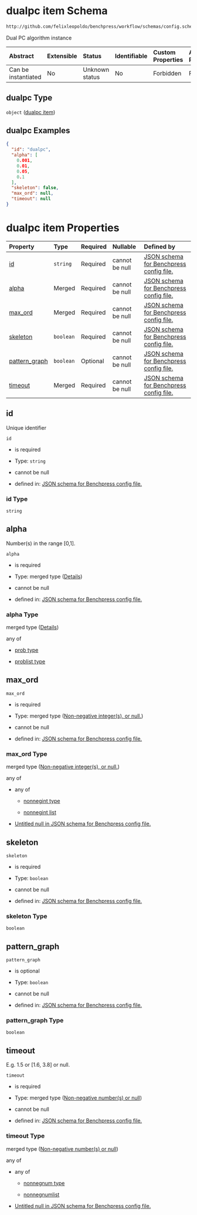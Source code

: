 # dualpc item Schema

```txt
http://github.com/felixleopoldo/benchpress/workflow/schemas/config.schema.json#/definitions/dualpc
```

Dual PC algorithm instance

| Abstract            | Extensible | Status         | Identifiable | Custom Properties | Additional Properties | Access Restrictions | Defined In                                                       |
| :------------------ | :--------- | :------------- | :----------- | :---------------- | :-------------------- | :------------------ | :--------------------------------------------------------------- |
| Can be instantiated | No         | Unknown status | No           | Forbidden         | Forbidden             | none                | [config.schema.json*](config.schema.json "open original schema") |

## dualpc Type

`object` ([dualpc item](config-definitions-dualpc-item.md))

## dualpc Examples

```json
{
  "id": "dualpc",
  "alpha": [
    0.001,
    0.01,
    0.05,
    0.1
  ],
  "skeleton": false,
  "max_ord": null,
  "timeout": null
}
```

# dualpc item Properties

| Property                        | Type      | Required | Nullable       | Defined by                                                                                                                                                                                                                          |
| :------------------------------ | :-------- | :------- | :------------- | :---------------------------------------------------------------------------------------------------------------------------------------------------------------------------------------------------------------------------------- |
| [id](#id)                       | `string`  | Required | cannot be null | [JSON schema for Benchpress config file.](config-definitions-dualpc-item-properties-id.md "http://github.com/felixleopoldo/benchpress/workflow/schemas/config.schema.json#/definitions/dualpc/properties/id")                       |
| [alpha](#alpha)                 | Merged    | Required | cannot be null | [JSON schema for Benchpress config file.](config-definitions-flexprob.md "http://github.com/felixleopoldo/benchpress/workflow/schemas/config.schema.json#/definitions/dualpc/properties/alpha")                                     |
| [max_ord](#max_ord)             | Merged    | Required | cannot be null | [JSON schema for Benchpress config file.](config-definitions-non-negative-integers-or-null.md "http://github.com/felixleopoldo/benchpress/workflow/schemas/config.schema.json#/definitions/dualpc/properties/max_ord")              |
| [skeleton](#skeleton)           | `boolean` | Required | cannot be null | [JSON schema for Benchpress config file.](config-definitions-dualpc-item-properties-skeleton.md "http://github.com/felixleopoldo/benchpress/workflow/schemas/config.schema.json#/definitions/dualpc/properties/skeleton")           |
| [pattern_graph](#pattern_graph) | `boolean` | Optional | cannot be null | [JSON schema for Benchpress config file.](config-definitions-dualpc-item-properties-pattern_graph.md "http://github.com/felixleopoldo/benchpress/workflow/schemas/config.schema.json#/definitions/dualpc/properties/pattern_graph") |
| [timeout](#timeout)             | Merged    | Required | cannot be null | [JSON schema for Benchpress config file.](config-definitions-non-negative-numbers-or-null.md "http://github.com/felixleopoldo/benchpress/workflow/schemas/config.schema.json#/definitions/dualpc/properties/timeout")               |

## id

Unique identifier

`id`

*   is required

*   Type: `string`

*   cannot be null

*   defined in: [JSON schema for Benchpress config file.](config-definitions-dualpc-item-properties-id.md "http://github.com/felixleopoldo/benchpress/workflow/schemas/config.schema.json#/definitions/dualpc/properties/id")

### id Type

`string`

## alpha

Number(s) in the range \[0,1].

`alpha`

*   is required

*   Type: merged type ([Details](config-definitions-flexprob.md))

*   cannot be null

*   defined in: [JSON schema for Benchpress config file.](config-definitions-flexprob.md "http://github.com/felixleopoldo/benchpress/workflow/schemas/config.schema.json#/definitions/dualpc/properties/alpha")

### alpha Type

merged type ([Details](config-definitions-flexprob.md))

any of

*   [prob type](config-definitions-prob-type.md "check type definition")

*   [problist type](config-definitions-problist-type.md "check type definition")

## max_ord



`max_ord`

*   is required

*   Type: merged type ([Non-negative integer(s), or null.](config-definitions-non-negative-integers-or-null.md))

*   cannot be null

*   defined in: [JSON schema for Benchpress config file.](config-definitions-non-negative-integers-or-null.md "http://github.com/felixleopoldo/benchpress/workflow/schemas/config.schema.json#/definitions/dualpc/properties/max_ord")

### max_ord Type

merged type ([Non-negative integer(s), or null.](config-definitions-non-negative-integers-or-null.md))

any of

*   any of

    *   [nonnegint type](config-definitions-nonnegint-type.md "check type definition")

    *   [nonnegint list](config-definitions-nonnegint-list.md "check type definition")

*   [Untitled null in JSON schema for Benchpress config file.](config-definitions-non-negative-integers-or-null-anyof-1.md "check type definition")

## skeleton



`skeleton`

*   is required

*   Type: `boolean`

*   cannot be null

*   defined in: [JSON schema for Benchpress config file.](config-definitions-dualpc-item-properties-skeleton.md "http://github.com/felixleopoldo/benchpress/workflow/schemas/config.schema.json#/definitions/dualpc/properties/skeleton")

### skeleton Type

`boolean`

## pattern_graph



`pattern_graph`

*   is optional

*   Type: `boolean`

*   cannot be null

*   defined in: [JSON schema for Benchpress config file.](config-definitions-dualpc-item-properties-pattern_graph.md "http://github.com/felixleopoldo/benchpress/workflow/schemas/config.schema.json#/definitions/dualpc/properties/pattern_graph")

### pattern_graph Type

`boolean`

## timeout

E.g. 1.5 or \[1.6, 3.8] or null.

`timeout`

*   is required

*   Type: merged type ([Non-negative number(s) or null](config-definitions-non-negative-numbers-or-null.md))

*   cannot be null

*   defined in: [JSON schema for Benchpress config file.](config-definitions-non-negative-numbers-or-null.md "http://github.com/felixleopoldo/benchpress/workflow/schemas/config.schema.json#/definitions/dualpc/properties/timeout")

### timeout Type

merged type ([Non-negative number(s) or null](config-definitions-non-negative-numbers-or-null.md))

any of

*   any of

    *   [nonnegnum type](config-definitions-nonnegnum-type.md "check type definition")

    *   [nonnegnumlist](config-definitions-nonnegnumlist.md "check type definition")

*   [Untitled null in JSON schema for Benchpress config file.](config-definitions-non-negative-numbers-or-null-anyof-1.md "check type definition")
